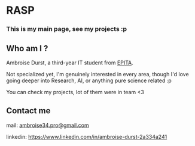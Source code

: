 # RASP
### This is my main page, see my projects :p


## Who am I ?

Ambroise Durst, a third-year IT student from [EPITA](https://www.epita.fr).

Not specialized yet, I'm genuinely interested in every area, though I'd love going deeper into Research, AI, or anything pure science related :p

You can check my projects, lot of them were in team <3

## Contact me

mail: ambroise34.pro@gmail.com

linkedin: https://www.linkedin.com/in/ambroise-durst-2a334a241
